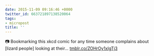 ```yaml
---
date: 2015-11-09 09:16:46 +0000
twitter_id: 663721897138520064
tags:
- micropost
title: ''
---
```


📷 Bookmarking this xkcd comic for any time someone complains about [lizard people] looking at their... [tmblr.co/ZOHrOy1xlgTj3](http://tmblr.co/ZOHrOy1xlgTj3)
